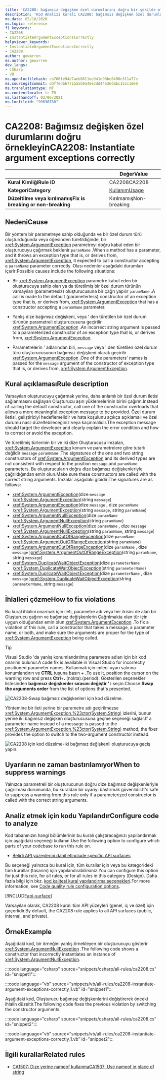 ```yaml
---
title: 'CA2208: bağımsız değişken özel durumlarını doğru bir şekilde oluştur (kod analizi)'
description: 'Kod Analizi kuralı CA2208: bağımsız değişken özel durumlarını doğru oluştur hakkında bilgi edinin'
ms.date: 05/18/2020
ms.topic: reference
f1_keywords:
- CA2208
- InstantiateArgumentExceptionsCorrectly
helpviewer_keywords:
- InstantiateArgumentExceptionsCorrectly
- CA2208
author: gewarren
ms.author: gewarren
dev_langs:
- CSharp
- VB
ms.openlocfilehash: cb760fe94d7aeb0811ee941e93be0498e311a72e
ms.sourcegitcommit: ddf7edb67715a5b9a45e3dd44536dabc153c1de0
ms.translationtype: MT
ms.contentlocale: tr-TR
ms.lasthandoff: 02/06/2021
ms.locfileid: "99630780"
---
```

# <a name="ca2208-instantiate-argument-exceptions-correctly"></a><span data-ttu-id="d7c36-103">CA2208: Bağımsız değişken özel durumlarını doğru örnekleyin</span><span class="sxs-lookup"><span data-stu-id="d7c36-103">CA2208: Instantiate argument exceptions correctly</span></span>

| | <span data-ttu-id="d7c36-104">Değer</span><span class="sxs-lookup"><span data-stu-id="d7c36-104">Value</span></span> |
|-|-|
| <span data-ttu-id="d7c36-105">**Kural Kimliği**</span><span class="sxs-lookup"><span data-stu-id="d7c36-105">**Rule ID**</span></span> |<span data-ttu-id="d7c36-106">CA2208</span><span class="sxs-lookup"><span data-stu-id="d7c36-106">CA2208</span></span>|
| <span data-ttu-id="d7c36-107">**Kategori**</span><span class="sxs-lookup"><span data-stu-id="d7c36-107">**Category**</span></span> |[<span data-ttu-id="d7c36-108">Kullanım</span><span class="sxs-lookup"><span data-stu-id="d7c36-108">Usage</span></span>](usage-warnings.md)|
| <span data-ttu-id="d7c36-109">**Düzeltilme veya kırılmamış**</span><span class="sxs-lookup"><span data-stu-id="d7c36-109">**Fix is breaking or non-breaking**</span></span> |<span data-ttu-id="d7c36-110">Kırılmamış</span><span class="sxs-lookup"><span data-stu-id="d7c36-110">Non-breaking</span></span>|

## <a name="cause"></a><span data-ttu-id="d7c36-111">Nedeni</span><span class="sxs-lookup"><span data-stu-id="d7c36-111">Cause</span></span>

<span data-ttu-id="d7c36-112">Bir yöntem bir parametreye sahip olduğunda ve bir özel durum türü oluşturduğunda veya öğesinden türetildiğinde, bir <xref:System.ArgumentException> parametreyi doğru kabul eden bir oluşturucuyu çağırmak beklenir `paramName` .</span><span class="sxs-lookup"><span data-stu-id="d7c36-112">When a method has a parameter, and it throws an exception type that is, or derives from, <xref:System.ArgumentException>, it expected to call a constructor accepting a `paramName` parameter correctly.</span></span> <span data-ttu-id="d7c36-113">Olası nedenler aşağıdaki durumları içerir:</span><span class="sxs-lookup"><span data-stu-id="d7c36-113">Possible causes include the following situations:</span></span>

- <span data-ttu-id="d7c36-114">Bir <xref:System.ArgumentException> parametre kabul eden bir oluşturucuya sahip olan ya da türetilmiş bir özel durum türünün varsayılan (parametresiz) oluşturucusuna bir çağrı yapılır `paramName` .</span><span class="sxs-lookup"><span data-stu-id="d7c36-114">A call is made to the default (parameterless) constructor of an exception type that is, or derives from, <xref:System.ArgumentException> that has a constructor accepting a `paramName` parameter.</span></span>

- <span data-ttu-id="d7c36-115">Yanlış dize bağımsız değişkeni, veya ' den türetilen bir özel durum türünün parametreli oluşturucusuna geçirilir <xref:System.ArgumentException> .</span><span class="sxs-lookup"><span data-stu-id="d7c36-115">An incorrect string argument is passed to a parameterized constructor of an exception type that is, or derives from, <xref:System.ArgumentException>.</span></span>

- <span data-ttu-id="d7c36-116">Parametrelerin ' adlarından biri, `message` veya ' den türetilen özel durum türü oluşturucusunun bağımsız değişkeni olarak geçirilir <xref:System.ArgumentException> .</span><span class="sxs-lookup"><span data-stu-id="d7c36-116">One of the parameters' names is passed for the `message` argument of the constructor of exception type that is, or derives from, <xref:System.ArgumentException>.</span></span>

## <a name="rule-description"></a><span data-ttu-id="d7c36-117">Kural açıklaması</span><span class="sxs-lookup"><span data-stu-id="d7c36-117">Rule description</span></span>

<span data-ttu-id="d7c36-118">Varsayılan oluşturucuyu çağırmak yerine, daha anlamlı bir özel durum iletisi sağlanmasını sağlayan Oluşturucu aşırı yüklemelerinin birini çağırın.</span><span class="sxs-lookup"><span data-stu-id="d7c36-118">Instead of calling the default constructor, call one of the constructor overloads that allows a more meaningful exception message to be provided.</span></span> <span data-ttu-id="d7c36-119">Özel durum iletisi, geliştiriciyi hedeflemelidir ve hata koşulunu açıkça açıklamalı ve özel durumu nasıl düzeltebileceğiniz veya kaçınmalıdır.</span><span class="sxs-lookup"><span data-stu-id="d7c36-119">The exception message should target the developer and clearly explain the error condition and how to correct or avoid the exception.</span></span>

<span data-ttu-id="d7c36-120">Ve türetilmiş türlerinin bir ve iki dize Oluşturucusu imzaları, <xref:System.ArgumentException> konum ve parametrelere göre tutarlı değildir `message` `paramName` .</span><span class="sxs-lookup"><span data-stu-id="d7c36-120">The signatures of the one and two string constructors of <xref:System.ArgumentException> and its derived types are not consistent with respect to the position `message` and `paramName` parameters.</span></span> <span data-ttu-id="d7c36-121">Bu oluşturucuların doğru dize bağımsız değişkenleriyle çağrıldığından emin olun.</span><span class="sxs-lookup"><span data-stu-id="d7c36-121">Make sure these constructors are called with the correct string arguments.</span></span> <span data-ttu-id="d7c36-122">İmzalar aşağıdaki gibidir:</span><span class="sxs-lookup"><span data-stu-id="d7c36-122">The signatures are as follows:</span></span>

- <span data-ttu-id="d7c36-123"><xref:System.ArgumentException>(dize `message` )</span><span class="sxs-lookup"><span data-stu-id="d7c36-123"><xref:System.ArgumentException>(string `message`)</span></span>
- <span data-ttu-id="d7c36-124"><xref:System.ArgumentException>(dize `message` , dize `paramName` )</span><span class="sxs-lookup"><span data-stu-id="d7c36-124"><xref:System.ArgumentException>(string `message`, string `paramName`)</span></span>
- <span data-ttu-id="d7c36-125"><xref:System.ArgumentNullException>(dize `paramName` )</span><span class="sxs-lookup"><span data-stu-id="d7c36-125"><xref:System.ArgumentNullException>(string `paramName`)</span></span>
- <span data-ttu-id="d7c36-126"><xref:System.ArgumentNullException>(dize `paramName` , dize `message` )</span><span class="sxs-lookup"><span data-stu-id="d7c36-126"><xref:System.ArgumentNullException>(string `paramName`, string `message`)</span></span>
- <span data-ttu-id="d7c36-127"><xref:System.ArgumentOutOfRangeException>(dize `paramName` )</span><span class="sxs-lookup"><span data-stu-id="d7c36-127"><xref:System.ArgumentOutOfRangeException>(string `paramName`)</span></span>
- <span data-ttu-id="d7c36-128"><xref:System.ArgumentOutOfRangeException>(dize `paramName` , dize `message` )</span><span class="sxs-lookup"><span data-stu-id="d7c36-128"><xref:System.ArgumentOutOfRangeException>(string `paramName`, string `message`)</span></span>
- <span data-ttu-id="d7c36-129"><xref:System.DuplicateWaitObjectException>(dize `parameterName` )</span><span class="sxs-lookup"><span data-stu-id="d7c36-129"><xref:System.DuplicateWaitObjectException>(string `parameterName`)</span></span>
- <span data-ttu-id="d7c36-130"><xref:System.DuplicateWaitObjectException>(dize `parameterName` , dize `message` )</span><span class="sxs-lookup"><span data-stu-id="d7c36-130"><xref:System.DuplicateWaitObjectException>(string `parameterName`, string `message`)</span></span>

## <a name="how-to-fix-violations"></a><span data-ttu-id="d7c36-131">İhlalleri çözme</span><span class="sxs-lookup"><span data-stu-id="d7c36-131">How to fix violations</span></span>

<span data-ttu-id="d7c36-132">Bu kural ihlalini onarmak için ileti, parametre adı veya her ikisini de alan bir Oluşturucu çağırın ve bağımsız değişkenlerin Çağrılmakta olan tür için uygun olduğundan emin olun <xref:System.ArgumentException> .</span><span class="sxs-lookup"><span data-stu-id="d7c36-132">To fix a violation of this rule, call a constructor that takes a message, a parameter name, or both, and make sure the arguments are proper for the type of <xref:System.ArgumentException> being called.</span></span>

> [!TIP]
> <span data-ttu-id="d7c36-133">Visual Studio 'da yanlış konumlandırılmış parametre adları için bir kod onarımı bulunur.</span><span class="sxs-lookup"><span data-stu-id="d7c36-133">A code fix is available in Visual Studio for incorrectly positioned parameter names.</span></span> <span data-ttu-id="d7c36-134">Kullanmak için imleci uyarı satırına konumlandırın ve **CTRL** tuşuna basın + **.**</span><span class="sxs-lookup"><span data-stu-id="d7c36-134">To use it, position the cursor on the warning row and press **Ctrl**+**.**</span></span> <span data-ttu-id="d7c36-135">(nokta).</span><span class="sxs-lookup"><span data-stu-id="d7c36-135">(period).</span></span> <span data-ttu-id="d7c36-136">Gösterilen seçenekler listesinden **bağımsız değişkenler sırasını değiştir ' i** seçin.</span><span class="sxs-lookup"><span data-stu-id="d7c36-136">Choose **Swap the arguments order** from the list of options that's presented.</span></span>
>
> ![CA2208-Swap bağımsız değişkenleri için kod düzelme.](media/ca2208-codefix_swap.png)
>
> <span data-ttu-id="d7c36-138">Yöntemine bir ileti yerine bir parametre adı geçirilmezse <xref:System.ArgumentException.%23ctor(System.String)> izlerini, bunun yerine iki bağımsız değişken oluşturucusuna geçme seçeneği sağlar.</span><span class="sxs-lookup"><span data-stu-id="d7c36-138">If a parameter name instead of a message is passed to the <xref:System.ArgumentException.%23ctor(System.String)> method, the fixer provides the option to switch to the two-argument constructor instead.</span></span>
>
> ![CA2208 için kod düzelme-iki bağımsız değişkenli oluşturucuya geçiş yapın.](media/ca2208-codefix_null_msg.png)

## <a name="when-to-suppress-warnings"></a><span data-ttu-id="d7c36-140">Uyarıların ne zaman bastırılamıyor</span><span class="sxs-lookup"><span data-stu-id="d7c36-140">When to suppress warnings</span></span>

<span data-ttu-id="d7c36-141">Yalnızca parametreli bir oluşturucunun doğru dize bağımsız değişkenleriyle çağrılması durumunda, bu kuraldan bir uyarıyı bastırmak güvenlidir.</span><span class="sxs-lookup"><span data-stu-id="d7c36-141">It's safe to suppress a warning from this rule only if a parameterized constructor is called with the correct string arguments.</span></span>

## <a name="configure-code-to-analyze"></a><span data-ttu-id="d7c36-142">Analiz etmek için kodu Yapılandır</span><span class="sxs-lookup"><span data-stu-id="d7c36-142">Configure code to analyze</span></span>

<span data-ttu-id="d7c36-143">Kod tabanınızın hangi bölümlerinin bu kuralı çalıştıracağınızı yapılandırmak için aşağıdaki seçeneği kullanın.</span><span class="sxs-lookup"><span data-stu-id="d7c36-143">Use the following option to configure which parts of your codebase to run this rule on.</span></span>

- [<span data-ttu-id="d7c36-144">Belirli API yüzeylerini dahil et</span><span class="sxs-lookup"><span data-stu-id="d7c36-144">Include specific API surfaces</span></span>](#include-specific-api-surfaces)

<span data-ttu-id="d7c36-145">Bu seçeneği yalnızca bu kural için, tüm kurallar için veya bu kategorideki tüm kurallar (tasarım) için yapılandırabilirsiniz.</span><span class="sxs-lookup"><span data-stu-id="d7c36-145">You can configure this option for just this rule, for all rules, or for all rules in this category (Design).</span></span> <span data-ttu-id="d7c36-146">Daha fazla bilgi için bkz. [kod kalitesi kural yapılandırma seçenekleri](../code-quality-rule-options.md).</span><span class="sxs-lookup"><span data-stu-id="d7c36-146">For more information, see [Code quality rule configuration options](../code-quality-rule-options.md).</span></span>

[!INCLUDE[api-surface](~/includes/code-analysis/api-surface.md)]

<span data-ttu-id="d7c36-147">Varsayılan olarak, CA2208 kuralı tüm API yüzeyleri (genel, iç ve özel) için geçerlidir.</span><span class="sxs-lookup"><span data-stu-id="d7c36-147">By default, the CA2208 rule applies to all API surfaces (public, internal, and private).</span></span>

## <a name="example"></a><span data-ttu-id="d7c36-148">Örnek</span><span class="sxs-lookup"><span data-stu-id="d7c36-148">Example</span></span>

<span data-ttu-id="d7c36-149">Aşağıdaki kod, bir örneğini yanlış örnekleyen bir oluşturucuyu gösterir <xref:System.ArgumentNullException> .</span><span class="sxs-lookup"><span data-stu-id="d7c36-149">The following code shows a constructor that incorrectly instantiates an instance of <xref:System.ArgumentNullException>.</span></span>

:::code language="csharp" source="snippets/csharp/all-rules/ca2208.cs" id="snippet1":::

:::code language="vb" source="snippets/vb/all-rules/ca2208-instantiate-argument-exceptions-correctly_1.vb" id="snippet1":::

<span data-ttu-id="d7c36-150">Aşağıdaki kod, Oluşturucu bağımsız değişkenlerini değiştirerek önceki ihlalin düzeltir.</span><span class="sxs-lookup"><span data-stu-id="d7c36-150">The following code fixes the previous violation by switching the constructor arguments.</span></span>

:::code language="csharp" source="snippets/csharp/all-rules/ca2208.cs" id="snippet2":::

:::code language="vb" source="snippets/vb/all-rules/ca2208-instantiate-argument-exceptions-correctly_1.vb" id="snippet2":::

## <a name="related-rules"></a><span data-ttu-id="d7c36-151">İlgili kurallar</span><span class="sxs-lookup"><span data-stu-id="d7c36-151">Related rules</span></span>

- [<span data-ttu-id="d7c36-152">CA1507: Dize yerine nameof kullanma</span><span class="sxs-lookup"><span data-stu-id="d7c36-152">CA1507: Use nameof in place of string</span></span>](ca1507.md)
